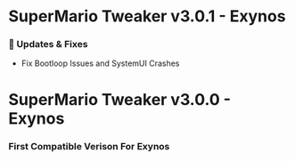 # SuperMario Tweaker v3.0.1 - Exynos

### 🔄 Updates & Fixes
- Fix Bootloop Issues and SystemUI Crashes

# SuperMario Tweaker v3.0.0 - Exynos

### First Compatible Verison For Exynos
